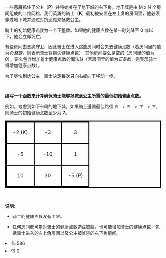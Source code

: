 <style>
table.dungeon, .dungeon th, .dungeon td {
  border:3px solid black;
}

 .dungeon th, .dungeon td {
    text-align: center;
    height: 70px;
    width: 70px;
}
</style>

<p>一些恶魔抓住了公主（<strong>P</strong>）并将她关在了地下城的右下角。地下城是由&nbsp;M x N 个房间组成的二维网格。我们英勇的骑士（<strong>K</strong>）最初被安置在左上角的房间里，他必须穿过地下城并通过对抗恶魔来拯救公主。</p>

<p>骑士的初始健康点数为一个正整数。如果他的健康点数在某一时刻降至 0 或以下，他会立即死亡。</p>

<p>有些房间由恶魔守卫，因此骑士在进入这些房间时会失去健康点数（若房间里的值为<em>负整数</em>，则表示骑士将损失健康点数）；其他房间要么是空的（房间里的值为 <em>0</em>），要么包含增加骑士健康点数的魔法球（若房间里的值为<em>正整数</em>，则表示骑士将增加健康点数）。</p>

<p>为了尽快到达公主，骑士决定每次只向右或向下移动一步。</p>

<p>&nbsp;</p>

<p><strong>编写一个函数来计算确保骑士能够拯救到公主所需的最低初始健康点数。</strong></p>

<p>例如，考虑到如下布局的地下城，如果骑士遵循最佳路径 <code>右 -&gt; 右 -&gt; 下 -&gt; 下</code>，则骑士的初始健康点数至少为 <strong>7</strong>。</p>

<table class="dungeon">
<tr> 
<td>-2 (K)</td> 
<td>-3</td> 
<td>3</td> 
</tr> 
<tr> 
<td>-5</td> 
<td>-10</td> 
<td>1</td> 
</tr> 
<tr> 
<td>10</td> 
<td>30</td> 
<td>-5 (P)</td> 
</tr> 
</table>
<!---2K   -3  3
-5   -10   1
10 30   5P-->

<p>&nbsp;</p>

<p><strong>说明:</strong></p>

<ul>
	<li>
	<p>骑士的健康点数没有上限。</p>
	</li>
	<li>任何房间都可能对骑士的健康点数造成威胁，也可能增加骑士的健康点数，包括骑士进入的左上角房间以及公主被监禁的右下角房间。</li>
</ul><div><li>👍 586</li><li>👎 0</li></div>